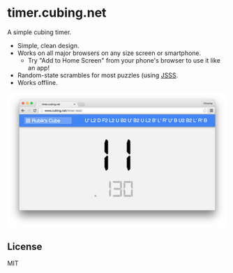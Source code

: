 # timer.cubing.net

A simple cubing timer.

- Simple, clean design.
- Works on all major browsers on any size screen or smartphone.
  - Try "Add to Home Screen" from your phone's browser to use it like an app!
- Random-state scrambles for most puzzles (using [JSSS](https://github.com/cubing/jsss).
- Works offline.

![timer.cubing.net screenshot](./screenshot.png)

## License

MIT
